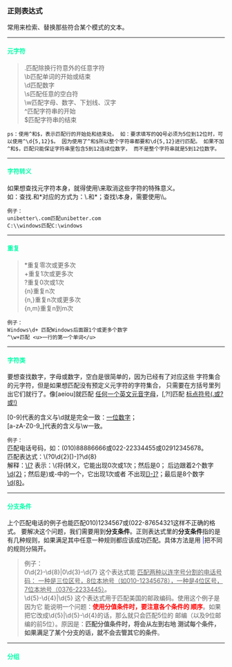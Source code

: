 ### 正则表达式
常用来检索、替换那些符合某个模式的文本。

***
#### <font color="#00ffaa"> 元字符</font>
> .匹配除换行符意外的任意字符</br>
> \b匹配单词的开始或结束</br>
> \d匹配数字</br>
> \s匹配任意的空白符</br>
> \w匹配字母、数字、下划线、汉字</br>
> ^匹配字符串的开始</br>
> $匹配字符串的结束</br>

`ps：使用^和$，表示匹配行的开始处和结束处。
       如：要求填写的QQ号必须为5位到12位时，可以使用^\d{5,12}$。
       因为使用了^和$所以整个字符串都要和\d{5,12}进行匹配。
       如果不加^和$，匹配只能保证字符串里包含5到12连续位数字，
       而不是整个字符串就是5到12位数字。`

___
       
#### <font color="#00ffaa"> 字符转义</font>
如果想查找元字符本身，就得使用\来取消这些字符的特殊意义。</br>
如：查找.和*对应的方式为：\\.和\*；查找\本身，需要使用\\\。

`例子：`</br>
`unibetter\.com匹配unibetter.com`</br>
`C:\\windows匹配C:\windows`

***

#### <font color="#00ffaa"> 重复</font>
> *重复零次或更多次</br>
> +重复1次或更多次</br>
> ?重复0次或1次</br>
> {n}重复n次</br>
> {n,}重复n次或更多次</br>
> {n,m}重复n到m次</br>

`例子：`</br>
`Windows\d+ 匹配Windows后面跟1个或更多个数字`</br>
`^\w+匹配 <u>一行的第一个单词</u>`

---

#### <font color="#00ffaa"> 字符类</font>
要想查找数字，字母或数字，空白是很简单的，因为已经有了对应这些
字符集合的元字符，但是如果想匹配没有预定义元字符的字符集合，
只需要在方括号里列出它们就行了。像[aeiou]就匹配 
<u>任何一个英文元音字母</u>，[,?!]匹配 <u>标点符号(.或?或!)</u></br>

[0-9]代表的含义与\d就是完全一致：<u>一位数字</u>；</br>
[a-zA-Z0-9_]代表的含义与\w一致。</br>

`例子：`</br>
匹配电话号码，如：(010)88886666或022-22334455或02912345678。</br>
匹配表达式：\\(?0\d{2}[)-]?\d{8}</br>
解释：<u>\\(?</u> 表示：\\(将(转义，它能出现0次或1次；然后是0；
后边跟着2个数字<u>\d{2}</u>；然后是)或-中的一个，它出现1次或者
不出现<u>[)-]?</u>；最后是8个数字<u>\d{8}</u>。

---

#### <font color="#00ffaa"> 分支条件</font>

上个匹配电话的例子也能匹配010)1234567或(022-87654321这样不正确的格式。
要解决这个问题，我们需要用到**分支条件**。正则表达式里的**分支条件**指的是
有几种规则，如果满足其中任意一种规则都应该成功匹配。具体方法是用
<font color="blue">|</font>把不同的规则分隔开。</br>

>例子：</br>
    0\d{2}-\d{8}|0\d{3}-\d{7} 这个表达式能 <u>匹配两种以连字号分割的电话号码：
    一种是三位区号，8位本地号（如010-12345678），一种是4位区号，
    7位本地号（0376-2233445）</u>。</br>
    \d{5}-\d{4}|\d{5} 这个表达式用于匹配美国的邮政编码。使用这个例子是因为它
    能说明一个问题：<font color="red">**使用分值条件时，要注意各个条件的
    顺序**</font>。如果把它改成\d{5}|\d{5}-\d{4}的话，那么就只会匹配5位的
    邮编（以及9位邮编的前5位）。原因是：**匹配分值条件时，将会从左到右地
    测试每个条件，如果满足了某个分支的话，就不会去管其它的条件**。
    
  ---
  
  #### <font color="#00ffaa"> 分组</font>




